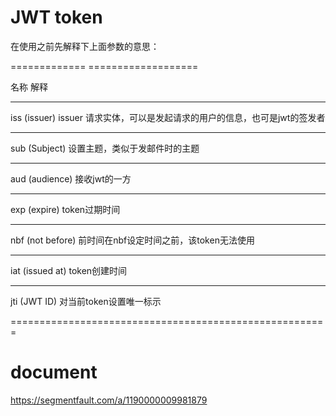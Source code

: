 JWT token
==============

在使用之前先解释下上面参数的意思：

=============    ===================

   名称	             解释

-------------    ------------------

iss (issuer)	  issuer 请求实体，可以是发起请求的用户的信息，也可是jwt的签发者
-------------    -------------------------------------
sub (Subject)	  设置主题，类似于发邮件时的主题
-------------    -----------------------------------
aud (audience)	  接收jwt的一方
--------------   ----------------------------------
exp (expire)	  token过期时间
-------------    ---------------------------------
nbf (not before)  前时间在nbf设定时间之前，该token无法使用
--------------   ---------------------------------
iat (issued at)	  token创建时间
-------------    ---------------------------------
jti (JWT ID)	  对当前token设置唯一标示

=======================================================

document
===============
https://segmentfault.com/a/1190000009981879
